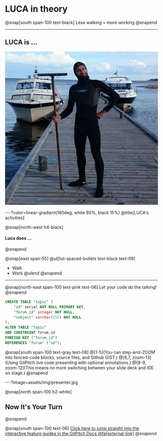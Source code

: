 # LUCA in theory

@snap[south span-100 text-black]
Less walking = more working
@snapend

---

## LUCA is ...

![IMAGE](assets/img/whoisluca.jpg)

---?color=linear-gradient(180deg, white 85%, black 15%)
@title[LUCA's activities]

@snap[north-west h4-black]
#### Luca does ...
@snapend

@snap[east span-55]
@ul[list-spaced-bullets text-black text-09]
- Walk
- Work
@ulend
@snapend

---

@snap[north-east span-100 text-pink text-06]
Let your code do the talking!
@snapend

```sql zoom-18
CREATE TABLE "topic" (
    "id" serial NOT NULL PRIMARY KEY,
    "forum_id" integer NOT NULL,
    "subject" varchar(255) NOT NULL
);
ALTER TABLE "topic"
ADD CONSTRAINT forum_id
FOREIGN KEY ("forum_id")
REFERENCES "forum" ("id");
```

@snap[south span-100 text-gray text-08]
@[1-5](You can step-and-ZOOM into fenced-code blocks, source files, and Github GIST.)
@[6,7, zoom-13](Using GitPitch live code presenting with optional annotations.)
@[8-9, zoom-12](This means no more switching between your slide deck and IDE on stage.)
@snapend


---?image=assets/img/presenter.jpg

@snap[north span-100 h2-white]
## Now It's Your Turn
@snapend

@snap[south span-100 text-06]
[Click here to jump straight into the interactive feature guides in the GitPitch Docs @fa[external-link]](https://gitpitch.com/docs/getting-started/tutorial/)
@snapend
